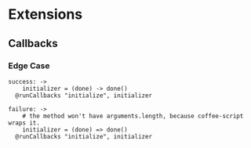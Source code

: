 # Extensions

## Callbacks

### Edge Case

```
success: ->
	initializer = (done) -> done()
  @runCallbacks "initialize", initializer

failure: ->
	# the method won't have arguments.length, because coffee-script wraps it.
	initializer = (done) => done()
  @runCallbacks "initialize", initializer
```